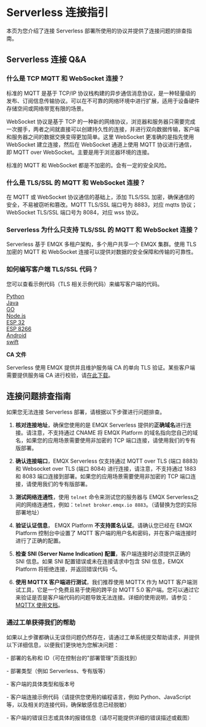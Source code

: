 <!-- markdownlint-disable MD001 -->

# Serverless 连接指引

本页为您介绍了连接 Serverless 部署所使用的协议并提供了连接问题的排查指南。

## Serverless 连接 Q&A

### 什么是 TCP MQTT 和 WebSocket 连接？

标准的 MQTT 是基于 TCP/IP 协议栈构建的异步通信消息协议，是一种轻量级的发布、订阅信息传输协议。可以在不可靠的网络环境中进行扩展，适用于设备硬件存储空间或网络带宽有限的场景。

WebSocket 协议是基于 TCP 的一种新的网络协议，浏览器和服务器只需要完成一次握手，两者之间就直接可以创建持久性的连接，并进行双向数据传输，客户端和服务器之间的数据交换变得更加简单。这里 WebSocket 更准确的是指先使用 WebSocket 建立连接，然后在 WebSocket 通道上使用 MQTT 协议进行通信，即 MQTT over WebSocket。主要是用于浏览器环境的连接。

标准的 MQTT 和 WebSocket 都是不加密的。会有一定的安全风险。

### 什么是 TLS/SSL 的 MQTT 和 WebSocket 连接？

在 MQTT 或 WebSocket 协议通信的基础上，添加 TLS/SSL 加密，确保通信的安全，不易被窃听和篡改。MQTT TLS/SSL 端口号为 8883，对应 mqtts 协议； WebSocket TLS/SSL 端口号为 8084，对应 wss 协议。


### Serverless 为什么只支持 TLS/SSL 的 MQTT 和 WebSocket 连接？

Serverless 基于 EMQX 多租户架构，多个用户共享一个 EMQX 集群。使用 TLS 加密的 MQTT 和 WebSocket 连接可以提供对数据的安全保障和传输的可靠性。


### 如何编写客户端 TLS/SSL 代码？

您可以查看示例代码（TLS 相关示例代码）来编写客户端的代码。

[Python](https://github.com/emqx/MQTT-Client-Examples/tree/master/mqtt-client-Python3)<br>
[Java](https://github.com/emqx/MQTT-Client-Examples/tree/master/mqtt-client-Java)<br>
[GO](https://github.com/emqx/MQTT-Client-Examples/tree/master/mqtt-client-Go)<br>
[Node.js](https://github.com/emqx/MQTT-Client-Examples/tree/master/mqtt-client-Node.js)<br>
[ESP 32](https://github.com/emqx/MQTT-Client-Examples/tree/master/mqtt-client-ESP32)<br>
[ESP 8266](https://github.com/emqx/MQTT-Client-Examples/tree/master/mqtt-client-ESP8266)<br>
[Android](https://github.com/emqx/MQTT-Client-Examples/tree/master/mqtt-client-Android)<br>
[swift](https://github.com/emqx/MQTT-Client-Examples/tree/master/mqtt-client-swift)<br>

**CA 文件**

Serverless 使用 EMQX 提供并且维护服务端 CA 的单向 TLS 验证。某些客户端需要提供服务端 CA 进行校验，请[在此下载](https://assets.emqx.com/data/emqxsl-ca.crt)。


## 连接问题排查指南

如果您无法连接 Serverless 部署，请根据以下步骤进行问题排查。

1. **核对连接地址**，确保您使用的是 EMQX Serverless 提供的**正确域名**进行连接。请注意，不支持通过 CNAME 将 EMQX Platform 的域名指向您自己的域名，如果您的应用场景需要使用非加密的 TCP 端口连接，请使用我们的专有版部署。


2. **确认连接端口**，EMQX Serverless 仅支持通过 MQTT over TLS (端口 8883) 和 Websocket over TLS (端口 8084) 进行连接，请注意，不支持通过 1883 和 8083 端口连接到部署。如果您的应用场景需要使用非加密的 TCP 端口连接，请使用我们的专有版部署。


3. **测试网络连通性**，使用 `telnet` 命令来测试您的服务器与 EMQX Serverless之间的网络连通性，例如：`telnet broker.emqx.io 8883`。（请替换为您的实际部署地址）


4. **验证认证信息**， EMQX Platform **不支持匿名认证**。请确认您已经在 EMQX Platform 控制台中设置了 MQTT 客户端的用户名和密码，并在客户端连接时进行了正确的配置。


5. **检查 SNI (Server Name Indication) 配置**，客户端连接时必须提供正确的 SNI 信息。如果 SNI 配置错误或未在连接请求中包含 SNI 信息，EMQX Platform 将拒绝连接，并返回错误代码 -5。


6. **使用 MQTTX 客户端进行测试**，我们推荐使用 MQTTX 作为 MQTT 客户端测试工具，它是一个免费且易于使用的跨平台 MQTT 5.0 客户端。您可以通过它来验证是否是客户端代码的问题导致无法连接。详细的使用说明，请参见：[MQTTX 使用文档](../connect_to_deployments/mqttx.md)。

### 通过工单获得我们的帮助
如果以上步骤都确认无误但问题仍然存在，请通过工单系统提交帮助请求，并提供以下详细信息，以便我们更快地为您解决问题：

  \- 部署的名称和 ID（可在控制台的"部署管理"页面找到）

  \- 部署类型（例如 Serverless、专有版等）

  \- 客户端的具体类型和版本号

  \- 客户端连接示例代码（请提供您使用的编程语言，例如 Python、JavaScript 等，以及相关的连接代码，确保敏感信息已经脱敏）

  \- 客户端的错误日志或具体的报错信息（请尽可能提供详细的错误描述或截图）
